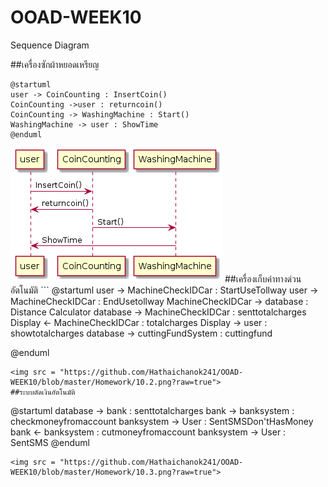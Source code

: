 # OOAD-WEEK10
Sequence Diagram

##เครื่องซักผ้าหยอดเหรียญ
```
@startuml
user -> CoinCounting : InsertCoin()
CoinCounting ->user : returncoin()
CoinCounting -> WashingMachine : Start()
WashingMachine -> user : ShowTime
@enduml 

```
<img src = "https://github.com/Hathaichanok241/OOAD-WEEK10/blob/master/Homework/10.1.png?raw=true">
##เครื่องเก็บค่าทางด่วนอัตโนมัติ
``` @startuml
user -> MachineCheckIDCar : StartUseTollway
user -> MachineCheckIDCar : EndUsetollway
MachineCheckIDCar -> database : Distance Calculator
database -> MachineCheckIDCar : senttotalcharges
Display <- MachineCheckIDCar : totalcharges
Display -> user : showtotalcharges
database -> cuttingFundSystem : cuttingfund

@enduml

```
<img src = "https://github.com/Hathaichanok241/OOAD-WEEK10/blob/master/Homework/10.2.png?raw=true">
##ระบบตัดเงินอัตโนมัติ
```
@startuml
database -> bank : senttotalcharges
bank -> banksystem : checkmoneyfromaccount
banksystem -> User : SentSMSDon'tHasMoney
bank <- banksystem : cutmoneyfromaccount
banksystem -> User : SentSMS
@enduml
```
<img src = "https://github.com/Hathaichanok241/OOAD-WEEK10/blob/master/Homework/10.3.png?raw=true">
